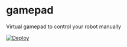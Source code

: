 # gamepad
Virtual gamepad to control your robot manually

[![Deploy](https://kaia.ai/assets/images/deploy.png)](https://kaia.ai/deploy)


